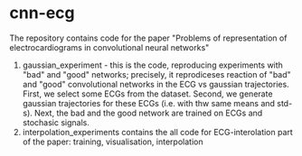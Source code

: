 # cnn-ecg
The repository contains code for the paper "Problems of representation of electrocardiograms in convolutional neural networks"
 
1) gaussian_experiment - this is the code, reproducing experiments with "bad" and "good" networks; precisely, it reprodiceses reaction of "bad" and "good" convolutional networks in the ECG vs gaussian trajectories. First, we select some ECGs from the dataset. Second, we generate gaussian trajectories for these ECGs (i.e. with thw same means and std-s). Next, the bad and the good network are trained on ECGs and stochasic signals. 
2) interpolation_experiments contains the all code for ECG-interolation part of the paper: training, visualisation, interpolation
